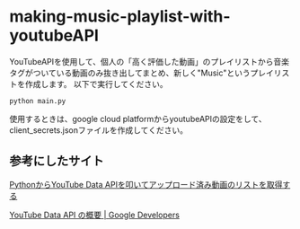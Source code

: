 # making-music-playlist-with-youtubeAPI

YouTubeAPIを使用して、個人の「高く評価した動画」のプレイリストから音楽タグがついている動画のみ抜き出してまとめ、新しく"Music"というプレイリストを作成します。
以下で実行してください。

```
python main.py
```

使用するときは、google cloud platformからyoutubeAPIの設定をして、client_secrets.jsonファイルを作成してください。

## 参考にしたサイト
[PythonからYouTube Data APIを叩いてアップロード済み動画のリストを取得する](https://zenn.dev/yorifuji/articles/youtube-data-api-python)

[YouTube Data API の概要 | Google Developers](https://developers.google.com/youtube/v3/getting-started?hl=ja)
